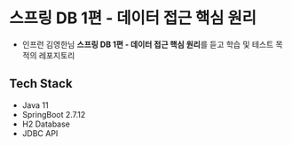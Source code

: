 # 스프링 DB 1편 - 데이터 접근 핵심 원리
- 인프런 김영한님 **스프링 DB 1편 - 데이터 접근 핵심 원리**를 듣고 학습 및 테스트 목적의 레포지토리

## Tech Stack
- Java 11
- SpringBoot 2.7.12
- H2 Database
- JDBC API
